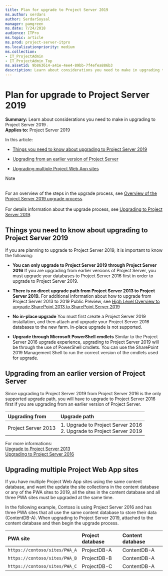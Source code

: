 ```yaml
---
title: Plan for upgrade to Project Server 2019
ms.author: serdars
author: SerdarSoysal
manager: pamgreen
ms.date: 7/24/2018
audience: ITPro
ms.topic: article
ms.prod: project-server-itpro
ms.localizationpriority: medium
ms.collection:
- IT_ProjectAdmin
- IT_ProjectAdmin_Top
ms.assetid: 9b863614-a41e-4ee4-89bb-7f4efea886b3
description: Learn about considerations you need to make in upgrading to Project Server 2019.
---
```


# Plan for upgrade to Project Server 2019
 
 **Summary:** Learn about considerations you need to make in upgrading to Project Server 2019 .<br/>
**Applies to:** Project Server 2019
  
In this article:
  
- [Things you need to know about upgrading to Project Server 2019](plan-for-upgrade-to-project-server-2019.md#thingknow)
    
- [ Upgrading from an earlier version of Project Server](plan-for-upgrade-to-project-server-2019.md#Upg)
    
- [ Upgrading multiple Project Web App sites](plan-for-upgrade-to-project-server-2019.md#MultPWA)
    
> [!NOTE]
> <br/>For an overview of the steps in the upgrade process, see [Overview of the Project Server 2019 upgrade process](overview-of-the-project-server-2019-upgrade-process.md).<br/> <br/>For details information about the upgrade process, see [Upgrading to Project Server 2019](upgrading-to-project-server-2019.md). 
  
## Things you need to know about upgrading to Project Server 2019
<a name="thingknow"> </a>

If you are planning to upgrade to Project Server 2019, it is important to know the following:
  
- **You can only upgrade to Project Server 2019 through Project Server 2016** If you are upgrading from earlier versions of Project Server, you must upgrade your databases to Project Server 2016 first in order to upgrade to Project Server 2019. 

- **There is no direct upgrade path from Project Server 2013 to Project Server 2019.**  For additional information about how to upgrade from Project Server 2013 to 2019 Public Preview, see [High Level Overview to upgrade SharePoint 2013 to SharePoint Server 2019](/sharepoint/upgrade-and-update/upgrade-from-sharepoint2013-to-sharepointserver-2019)

    
- **No in-place upgrade** You must first create a Project Server 2019 installation, and then attach and upgrade your Project Server 2016 databases to the new farm. In-place upgrade is not supported.
    
- **Upgrade through Microsoft PowerShell cmdlets** Similar to the Project Server 2016 upgrade experience, upgrading to Project Server 2019 will be through the use of PowerShell cmdlets. You can use the SharePoint 2019 Management Shell to run the correct version of the cmdlets used for upgrade.
    
    
## Upgrading from an earlier version of Project Server
<a name="Upg"> </a>

Since upgrading to Project Server 2019 from Project Server 2016 is the only supported upgrade path, you will have to upgrade to Project Server 2016 first if you are upgrading from an earlier version of Project Server.
  

|**Upgrading from**|**Upgrade path**|
|:---|:---|
|Project Server 2013 |1. Upgrade to Project Server 2016 <br/> 2. Upgrade to Project Server  2019 <br/>|


For more informations:<br/>
[Upgrade to Project Server 2013](./upgrade-to-project-server-2016.md) <br/> 
[Upgrading to Project Server 2016](upgrading-to-project-server-2016.md) <br/> 
   
## Upgrading multiple Project Web App sites
<a name="MultPWA"> </a>

If you have multiple Project Web App sites using the same content database, and want the update the site collections in the content database or any of the PWA sites to 2019, all the sites in the content database and all three PWA sites must be upgraded at the same time.
  
In the following example, Contoso is using Project Server 2016 and has three PWA sites that all use the same content database to store their data (ContentDB-A). When upgrading to Project Server 2019, attached to the content database and then begin the upgrade process.
  

| **PWA site**                         | **Project database** | **Content database** |
|:-------------------------------------|:---------------------|:---------------------|
| `https://contoso/sites/PWA_A`  <br/> | ProjectDB-A  <br/>   | ContentDB-A  <br/>   |
| `https://contoso/sites/PWA_B`  <br/> | ProjectDB-B  <br/>   | ContentDB-A  <br/>   |
| `https://contoso/sites/PWA_C`  <br/> | ProjectDB-C  <br/>   | ContentDB-A  <br/>   |
